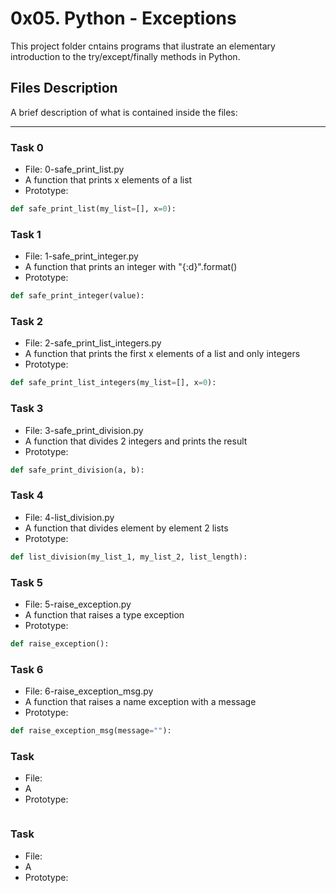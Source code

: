 # 0x05. Python - Exceptions

This project folder cntains programs that ilustrate an elementary introduction to the try/except/finally methods in Python.

## Files Description

A brief description of what is contained inside the files:

---

### Task 0

- File: 0-safe_print_list.py
- A function that prints x elements of a list
- Prototype:

```python
def safe_print_list(my_list=[], x=0):
```

### Task 1

- File: 1-safe_print_integer.py
- A function that prints an integer with "{:d}".format()
- Prototype:

```python
def safe_print_integer(value):
```

### Task 2

- File: 2-safe_print_list_integers.py
- A function that prints the first x elements of a list and only integers
- Prototype:

```python
def safe_print_list_integers(my_list=[], x=0):
```

### Task 3

- File: 3-safe_print_division.py
- A function that divides 2 integers and prints the result
- Prototype:

```python
def safe_print_division(a, b):
```

### Task 4

- File: 4-list_division.py
- A function that divides element by element 2 lists
- Prototype:

```python
def list_division(my_list_1, my_list_2, list_length):
```

### Task 5

- File: 5-raise_exception.py
- A function that raises a type exception
- Prototype:

```python
def raise_exception():
```

### Task 6

- File: 6-raise_exception_msg.py
- A function that raises a name exception with a message
- Prototype:

```python
def raise_exception_msg(message=""):
```

### Task 

- File:
- A 
- Prototype:

```python

```
### Task 

- File:
- A 
- Prototype:

```python

```